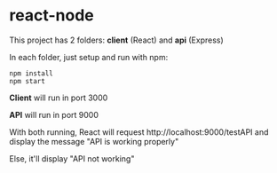 # react-node

This project has 2 folders: **client** (React) and **api** (Express)

In each folder, just setup and run with npm:
```
npm install
npm start
```

**Client** will run in port 3000

**API** will run in port 9000

With both running, React will request http://localhost:9000/testAPI and display the message "API is working properly"

Else, it'll display "API not working"
